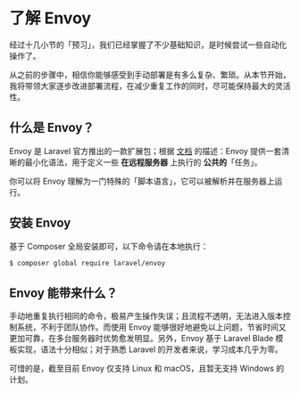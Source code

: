 # 了解 Envoy

经过十几小节的「预习」，我们已经掌握了不少基础知识，是时候尝试一些自动化操作了。

从之前的步骤中，相信你能够感受到手动部署是有多么复杂、繁琐。从本节开始，我将带领大家逐步改进部署流程，在减少重复工作的同时，尽可能保持最大的灵活性。

## 什么是 Envoy？

Envoy 是 Laravel 官方推出的一款扩展包；根据 [文档](https://laravel.com/docs/5.8/envoy) 的描述：Envoy 提供一套清晰的最小化语法，用于定义一些 **在远程服务器** 上执行的 **公共的**「任务」。

你可以将 Envoy 理解为一门特殊的「脚本语言」，它可以被解析并在服务器上运行。

## 安装 Envoy

基于 Composer 全局安装即可，以下命令请在本地执行：

```bash
$ composer global require laravel/envoy
```

## Envoy 能带来什么？

手动地重复执行相同的命令，极易产生操作失误；且流程不透明，无法进入版本控制系统，不利于团队协作。而使用 Envoy 能够很好地避免以上问题，节省时间又更加可靠，在多台服务器时优势愈发明显。另外，Envoy 基于 Laravel Blade 模板实现，语法十分相似；对于熟悉 Laravel 的开发者来说，学习成本几乎为零。

可惜的是，截至目前 Envoy 仅支持 Linux 和 macOS，且暂无支持 Windows 的计划。
